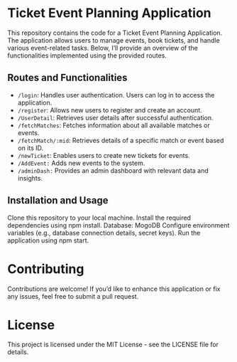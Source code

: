 # Ticket Event Planning Application
This repository contains the code for a Ticket Event Planning Application. The application allows users to manage events, book tickets, and handle various event-related tasks. Below, I’ll provide an overview of the functionalities implemented using the provided routes.

## Routes and Functionalities
- ```/login```: Handles user authentication. Users can log in to access the application.
- ```/register```: Allows new users to register and create an account.
- ```/UserDetail```: Retrieves user details after successful authentication.
- ```/fetchMatches```: Fetches information about all available matches or events.
- ```/fetchMatch/:mid```: Retrieves details of a specific match or event based on its ID.
- ```/newTicket```: Enables users to create new tickets for events.
- ```/AddEvent:``` Adds new events to the system.
- ```/adminDash:``` Provides an admin dashboard with relevant data and insights.

## Installation and Usage
Clone this repository to your local machine.
Install the required dependencies using npm install.
Database: MogoDB
Configure environment variables (e.g., database connection details, secret keys).
Run the application using npm start.

# Contributing
Contributions are welcome! If you’d like to enhance this application or fix any issues, feel free to submit a pull request.

# License
This project is licensed under the MIT License - see the LICENSE file for details.
